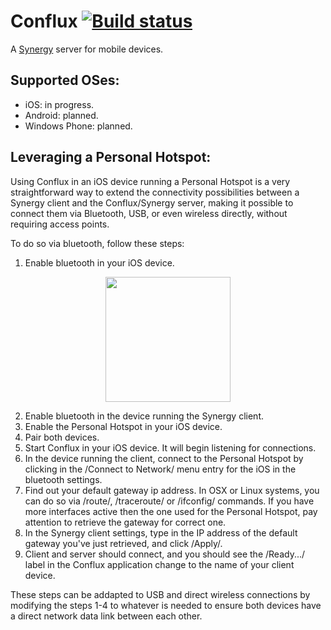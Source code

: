 Conflux [![Build status](https://travis-ci.org/dpereira/conflux.svg?branch=master)](https://travis-ci.org/dpereira/conflux)
=======

A [Synergy](http://synergy-project.org/) server for mobile devices.

Supported OSes:
---------------

 - iOS: in progress.
 - Android: planned.
 - Windows Phone: planned.

Leveraging a Personal Hotspot:
------------------------------

Using Conflux in an iOS device running a Personal Hotspot is a very straightforward way to extend the connectivity possibilities between a Synergy client and the Conflux/Synergy server, making it possible to connect them via Bluetooth, USB, or even wireless directly, without requiring access points.

To do so via bluetooth, follow these steps:

1. Enable bluetooth in your iOS device.

<p align="center">
<img src="https://raw.githubusercontent.com/dpereira/conflux/master/doc/img/step%201.PNG" width=200x/>
</p>

2. Enable bluetooth in the device running the Synergy client.
3. Enable the Personal Hotspot in your iOS device.
4. Pair both devices.
5. Start Conflux in your iOS device. It will begin listening for connections.
6. In the device running the client, connect to the Personal Hotspot by clicking in the /Connect to Network/ menu entry for the iOS in the bluetooth settings.
7. Find out your default gateway ip address. In OSX or Linux systems, you can do so via /route/, /traceroute/ or /ifconfig/ commands. If you have more interfaces active then the one used for the Personal Hotspot, pay attention to retrieve the gateway for correct one.
8. In the Synergy client settings, type in the IP address of the default gateway you've just retrieved, and click /Apply/.
9. Client and server should connect, and you should see the /Ready.../ label in the Conflux application change to the name of your client device.

These steps can be addapted to USB and direct wireless connections by modifying the steps 1-4 to whatever is needed to ensure both devices have a direct network data link between each other.
